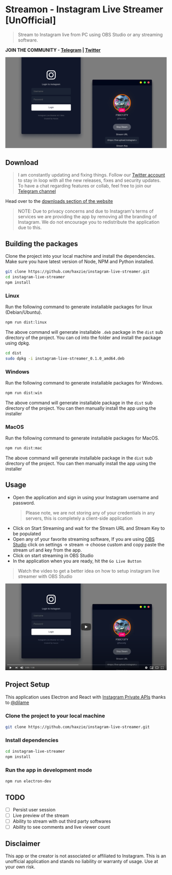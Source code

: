 # Streamon - Instagram Live Streamer [UnOfficial]

> Stream to Instagram live from PC using OBS Studio or any streaming software.

**JOIN THE COMMUNITY - [Telegram](https://t.me/streamonhq) | [Twitter](https://twitter.com/streamonhq)**

![](./public/cover.png)

## Download
> I am constantly updating and fixing things. Follow our [Twitter account](https://twitter.com/streamonhq) to stay in loop with all the new releases, fixes and security updates. To have a chat regarding features or collab, feel free to join our [Telegram channel](https://t.me/streamonhq)

Head over to the [downloads section of the website](https://ig-live.netlify.app/downloads)
> NOTE: Due to privacy concerns and due to Instagram's terms of services we are providing the app by removing all the branding of Instagram. We do not encourage you to redistribute the application due to this.

## Building the packages
Clone the project into your local machine and install the dependencies. Make sure you have latest version of Node, NPM and Python installed.

```bash
git clone https://github.com/haxzie/instagram-live-streamer.git
cd instagram-live-streamer
npm install
```
### Linux
Run the following command to generate installable packages for linux (Debian/Ubuntu).
```bash
npm run dist:linux
```
The above command will generate installable `.deb` package in the `dist` sub directory of the project. You can cd into the folder and install the package using dpkg.
```bash
cd dist
sudo dpkg -i instagram-live-streamer_0.1.0_amd64.deb
```
### Windows
Run the following command to generate installable packages for Windows.
```bash
npm run dist:win
```
The above command will generate installable package in the `dist` sub directory of the project. You can then manually install the app using the installer

### MacOS
Run the following command to generate installable packages for MacOS.
```bash
npm run dist:mac
```
The above command will generate installable package in the `dist` sub directory of the project. You can then manually install the app using the installer
## Usage

- Open the application and sign in using your Instagram username and password.
  > Please note, we are not storing any of your credentials in any servers, this is completely a client-side application
- Click on Start Streaming and wait for the Stream URL and Stream Key to be populated
- Open any of your favorite streaming software, If you are using [OBS Studio](https://obsproject.com/) click on settings -> stream -> choose custom and copy paste the stream url and key from the app.
- Click on start streaming in OBS Studio
- In the application when you are ready, hit the `Go Live Button`

> Watch the video to get a better idea on how to setup instagram live streamer with OBS Studio

<center>
<a href="https://youtu.be/7F42Z0mBuok" target="_blank" rel="noopener"><img src="./public/obs-studio-video.png"/></a>
</center>

## Project Setup

This application uses Electron and React with [Instagram Private APIs](https://github.com/dilame/instagram-private-api/) thanks to [@dilame](https://github.com/dilame)

### Clone the project to your local machine

```bash
git clone https://github.com/haxzie/instagram-live-streamer.git
```

### Install dependencies

```bash
cd instagram-live-streamer
npm install
```

### Run the app in development mode

```bash
npm run electron-dev
```

## TODO

- [ ] Persist user session
- [ ] Live preview of the stream
- [ ] Ability to stream with out third party softwares
- [ ] Ability to see comments and live viewer count

## Disclaimer

This app or the creator is not associated or affiliated to Instagram. This is an unofficial application and stands no liability or warranty of usage. Use at your own risk.
